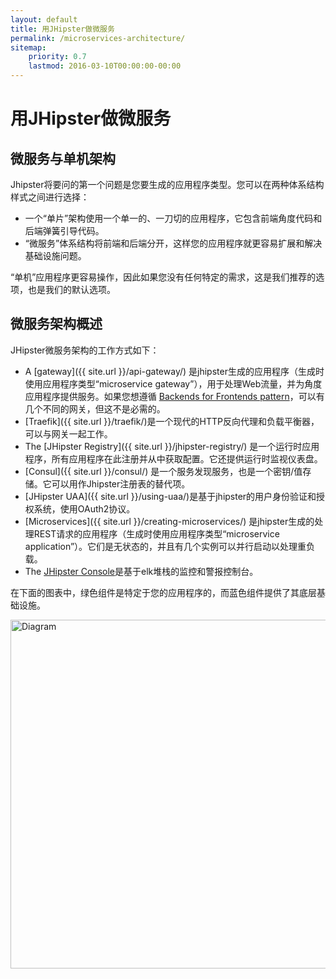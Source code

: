 ```yaml
---
layout: default
title: 用JHipster做微服务
permalink: /microservices-architecture/
sitemap:
    priority: 0.7
    lastmod: 2016-03-10T00:00:00-00:00
---
```


# <i class="fa fa-sitemap"></i> 用JHipster做微服务

## <a name="microservices_vs_monolithic"></a> 微服务与单机架构

Jhipster将要问的第一个问题是您要生成的应用程序类型。您可以在两种体系结构样式之间进行选择：

- 一个“单片”架构使用一个单一的、一刀切的应用程序，它包含前端角度代码和后端弹簧引导代码。
- “微服务”体系结构将前端和后端分开，这样您的应用程序就更容易扩展和解决基础设施问题。

“单机”应用程序更容易操作，因此如果您没有任何特定的需求，这是我们推荐的选项，也是我们的默认选项。

## <a name="overview"></a> 微服务架构概述

JHipster微服务架构的工作方式如下：

 * A [gateway]({{ site.url }}/api-gateway/) 是jhipster生成的应用程序（生成时使用应用程序类型“microservice gateway”），用于处理Web流量，并为角度应用程序提供服务。如果您想遵循 [Backends for Frontends pattern](https://www.thoughtworks.com/insights/blog/bff-soundcloud)，可以有几个不同的网关，但这不是必需的。
 * [Traefik]({{ site.url }}/traefik/)是一个现代的HTTP反向代理和负载平衡器，可以与网关一起工作。
 * The [JHipster Registry]({{ site.url }}/jhipster-registry/) 是一个运行时应用程序，所有应用程序在此注册并从中获取配置。它还提供运行时监视仪表盘。
 * [Consul]({{ site.url }}/consul/) 是一个服务发现服务，也是一个密钥/值存储。它可以用作Jhipster注册表的替代项。
 * [JHipster UAA]({{ site.url }}/using-uaa/)是基于jhipster的用户身份验证和授权系统，使用OAuth2协议。
 * [Microservices]({{ site.url }}/creating-microservices/) 是jhipster生成的处理REST请求的应用程序（生成时使用应用程序类型“microservice application”）。它们是无状态的，并且有几个实例可以并行启动以处理重负载。
 * The [JHipster Console](https://github.com/jhipster/jhipster-console)是基于elk堆栈的监控和警报控制台。

在下面的图表中，绿色组件是特定于您的应用程序的，而蓝色组件提供了其底层基础设施。

<img src="{{ site.url }}/images/microservices_architecture_2.png" alt="Diagram" style="width: 930px; height: 558px"/>
